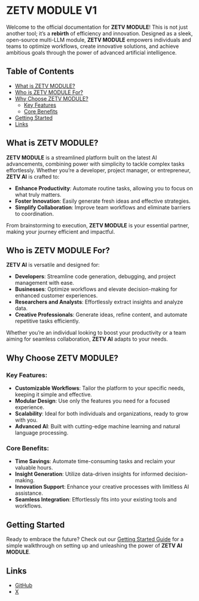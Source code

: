 # ZETV MODULE V1

Welcome to the official documentation for **ZETV MODULE**! This is not just another tool; it’s a **rebirth** of efficiency and innovation. Designed as a sleek, open-source multi-LLM module, **ZETV MODULE** empowers individuals and teams to optimize workflows, create innovative solutions, and achieve ambitious goals through the power of advanced artificial intelligence.

## Table of Contents

- [What is ZETV MODULE?](#what-is-ZETV-module)
- [Who is ZETV MODULE For?](#who-is-ZETV-module-for)
- [Why Choose ZETV MODULE?](#why-choose-ZETV-module)
  - [Key Features](#key-features)
  - [Core Benefits](#core-benefits)
- [Getting Started](#getting-started)
- [Links](#links)

## What is ZETV MODULE?

**ZETV MODULE** is a streamlined platform built on the latest AI advancements, combining power with simplicity to tackle complex tasks effortlessly. Whether you’re a developer, project manager, or entrepreneur, **ZETV AI** is crafted to:

- **Enhance Productivity**: Automate routine tasks, allowing you to focus on what truly matters.
- **Foster Innovation**: Easily generate fresh ideas and effective strategies.
- **Simplify Collaboration**: Improve team workflows and eliminate barriers to coordination.

From brainstorming to execution, **ZETV MODULE** is your essential partner, making your journey efficient and impactful.

## Who is ZETV MODULE For?

**ZETV AI** is versatile and designed for:

- **Developers**: Streamline code generation, debugging, and project management with ease.
- **Businesses**: Optimize workflows and elevate decision-making for enhanced customer experiences.
- **Researchers and Analysts**: Effortlessly extract insights and analyze data.
- **Creative Professionals**: Generate ideas, refine content, and automate repetitive tasks efficiently.

Whether you’re an individual looking to boost your productivity or a team aiming for seamless collaboration, **ZETV AI** adapts to your needs.

## Why Choose ZETV MODULE?

### Key Features:

- **Customizable Workflows**: Tailor the platform to your specific needs, keeping it simple and effective.
- **Modular Design**: Use only the features you need for a focused experience.
- **Scalability**: Ideal for both individuals and organizations, ready to grow with you.
- **Advanced AI**: Built with cutting-edge machine learning and natural language processing.

### Core Benefits:

- **Time Savings**: Automate time-consuming tasks and reclaim your valuable hours.
- **Insight Generation**: Utilize data-driven insights for informed decision-making.
- **Innovation Support**: Enhance your creative processes with limitless AI assistance.
- **Seamless Integration**: Effortlessly fits into your existing tools and workflows.

## Getting Started

Ready to embrace the future? Check out our [Getting Started Guide](https://github.com/ZETVAI/ZETVMODULE/wiki/Quickstart) for a simple walkthrough on setting up and unleashing the power of **ZETV AI MODULE**.

## Links

- [GitHub](https://github.com/ZETVAI/ZETVMODULE/)
- [X](https://x.com/ZETVAI)
